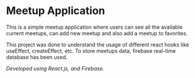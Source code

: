 # Meetup Application

This is a simple meetup application where users can see all the available current meetups, can add new meetup and also add a meetup to favorites.

This project was done to understand the usage of different react hooks like useEffect, createEffect, etc. To store meetups data, firebase real-time database has been used.

_Developed using React.js, and Firebase._
